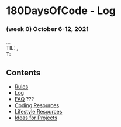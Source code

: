 # 180DaysOfCode - Log


### (week 0) October 6-12, 2021
...  
TIL: [](), []()  
T:  


## Contents
* [Rules](rules.md)
* [Log](log.md)
* [FAQ](FAQ.md) ???
* [Coding Resources](resources-programming.md)
* [Lifestyle Resources](resources-other.md)
* [Ideas for Projects](ideas-for-projects.md)
